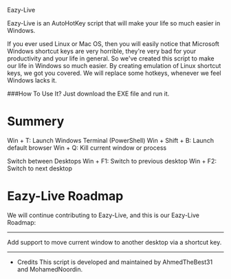  Eazy-Live
 
Eazy-Live is an AutoHotKey script that will make your life so much easier in Windows.

If you ever used Linux or Mac OS, then you will easily notice that Microsoft  Windows shortcut keys are very horrible,  they're very bad for your productivity and your life in general. So we've created this script to make our life in Windows so much easier.
By creating emulation of Linux shortcut keys, we got you covered.
We will replace some hotkeys, whenever we feel Windows lacks it.

###How To Use It?
Just download the EXE file and run it.

# Summery
Win + T: Launch Windows Terminal (PowerShell)
Win + Shift + B: Launch default browser
Win + Q: Kill current window or process

Switch between Desktops
Win + F1: Switch to previous desktop
Win + F2: Switch to next desktop

# Eazy-Live Roadmap
We will continue contributing to Eazy-Live, and this is our Eazy-Live Roadmap:
***
Add support to move current window to another desktop via a shortcut key.
***

* Credits
This script is developed and maintained by AhmedTheBest31 and MohamedNoordin.